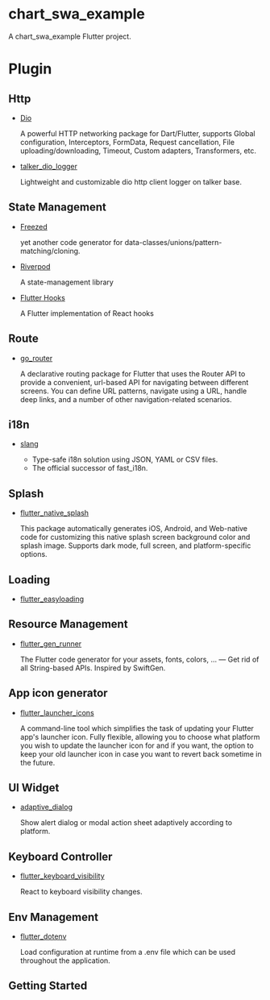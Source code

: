 # chart_swa_example

A chart_swa_example Flutter project.

# Plugin

## Http
- [Dio](<https://pub.dev/packages/dio>)

    A powerful HTTP networking package for Dart/Flutter, supports Global configuration, Interceptors, FormData, Request cancellation, File uploading/downloading, Timeout, Custom adapters, Transformers, etc.

- [talker_dio_logger](https://pub.dev/packages/talker_dio_logger)

    Lightweight and customizable dio http client logger on talker base.

## State Management
- [Freezed](https://pub.dev/packages/freezed)

    yet another code generator for data-classes/unions/pattern-matching/cloning.

- [Riverpod](https://pub.dev/packages/riverpod)

    A state-management library

- [Flutter Hooks](https://pub.dev/packages/flutter_hooks)

    A Flutter implementation of React hooks

## Route
- [go_router](https://pub.dev/packages/go_router)

    A declarative routing package for Flutter that uses the Router API to provide a convenient, url-based API for navigating between different screens. You can define URL patterns, navigate using a URL, handle deep links, and a number of other navigation-related scenarios.

## i18n
- [slang](https://pub.dev/packages/slang)

    * Type-safe i18n solution using JSON, YAML or CSV files.
    * The official successor of fast_i18n.

## Splash
- [flutter_native_splash](https://pub.dev/packages/flutter_native_splash)

    This package automatically generates iOS, Android, and Web-native code for customizing this native splash screen background color and splash image. Supports dark mode, full screen, and platform-specific options.

## Loading
- [flutter_easyloading](https://pub.dev/packages/flutter_easyloading)

## Resource Management
- [flutter_gen_runner](https://pub.dev/packages/flutter_gen_runner)

    The Flutter code generator for your assets, fonts, colors, … — Get rid of all String-based APIs.
    Inspired by SwiftGen.

## App icon generator
- [flutter_launcher_icons](https://pub.dev/packages/flutter_launcher_icons)

    A command-line tool which simplifies the task of updating your Flutter app's launcher icon. Fully flexible, allowing you to choose what platform you wish to update the launcher icon for and if you want, the option to keep your old launcher icon in case you want to revert back sometime in the future.

## UI Widget
- [adaptive_dialog](https://pub.dev/packages/adaptive_dialog)

    Show alert dialog or modal action sheet adaptively according to platform.

## Keyboard Controller
- [flutter_keyboard_visibility](https://pub.dev/packages/flutter_keyboard_visibility)

    React to keyboard visibility changes.
## Env Management
- [flutter_dotenv](https://pub.dev/packages/flutter_dotenv)

    Load configuration at runtime from a .env file which can be used throughout the application.

## Getting Started


